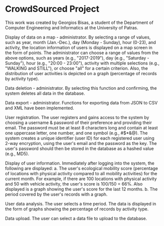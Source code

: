# CrowdSourced Project

This work was created by Georgios Bisas, a student of the Department of Computer Engineering and Informatics at the University of Patras.

Display of data on a map - administrator. By selecting a range of values, such as year, month (Jan.-Dec.), day (Monday - Sunday), hour (0-23), and activity, the location information of users is displayed on a map screen in the form of points. The administrator can choose a range of values from the above options, such as years (e.g., "2017-2019"), day (e.g., "Saturday - Sunday"), hour (e.g., "20:00 - 23:00"), activity with multiple selections (e.g., "WALKING and STILL"), or choose "all" for a certain criterion. Also, the distribution of user activities is depicted on a graph (percentage of records by activity type).

Data deletion - administrator. By selecting this function and confirming, the system deletes all data in the database.

Data export - administrator. Functions for exporting data from JSON to CSV and XML have been implemented.

User registration. The user registers and gains access to the system by choosing a username & password of their preference and providing their email. The password must be at least 8 characters long and contain at least one uppercase letter, one number, and one symbol (e.g., #$*&@). The system creates a unique identifier (user ID) for each registered user using 2-way encryption, using the user's email and the password as the key. The user's password should then be stored in the database as a hashed value (e.g., MD5).

Display of user information. Immediately after logging into the system, the following are displayed: a. The user's ecological mobility score (percentage of locations with physical activity compared to all mobility activities) for the current month. For example, if there are 100 locations with physical activity and 50 with vehicle activity, the user's score is 100/150 = 66%. Also displayed is a graph showing the user's score for the last 12 months. b. The period covered by the user's records with a graph.

User data analysis. The user selects a time period. The data is displayed in the form of graphs showing the percentage of records by activity type.

Data upload. The user can select a data file to upload to the database.
